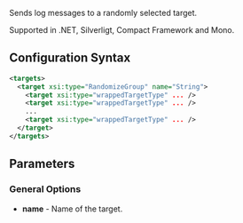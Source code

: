 Sends log messages to a randomly selected target. 

Supported in .NET, Silverligt, Compact Framework and Mono.

## Configuration Syntax
```xml
<targets>
  <target xsi:type="RandomizeGroup" name="String">
    <target xsi:type="wrappedTargetType" ... />
    <target xsi:type="wrappedTargetType" ... />
    ...
    <target xsi:type="wrappedTargetType" ... />
  </target>
</targets>
```
## Parameters
### General Options
* **name** - Name of the target.